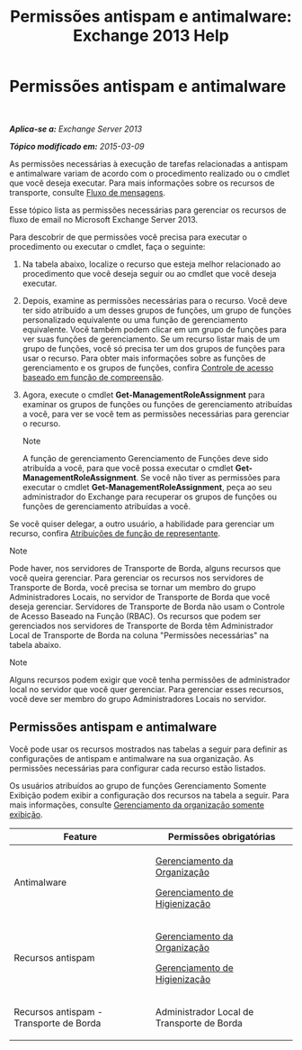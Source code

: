 ﻿---
title: 'Permissões antispam e antimalware: Exchange 2013 Help'
TOCTitle: Permissões antispam e antimalware
ms:assetid: 4ae3f8f9-35dd-4d18-af60-d98e92bb39ae
ms:mtpsurl: https://technet.microsoft.com/pt-br/library/JJ150514(v=EXCHG.150)
ms:contentKeyID: 50485536
ms.date: 05/22/2018
mtps_version: v=EXCHG.150
ms.translationtype: MT
---

# Permissões antispam e antimalware

 

_**Aplica-se a:** Exchange Server 2013_

_**Tópico modificado em:** 2015-03-09_

As permissões necessárias à execução de tarefas relacionadas a antispam e antimalware variam de acordo com o procedimento realizado ou o cmdlet que você deseja executar. Para mais informações sobre os recursos de transporte, consulte [Fluxo de mensagens](mail-flow-exchange-2013-help.md).

Esse tópico lista as permissões necessárias para gerenciar os recursos de fluxo de email no Microsoft Exchange Server 2013.

Para descobrir de que permissões você precisa para executar o procedimento ou executar o cmdlet, faça o seguinte:

1.  Na tabela abaixo, localize o recurso que esteja melhor relacionado ao procedimento que você deseja seguir ou ao cmdlet que você deseja executar.

2.  Depois, examine as permissões necessárias para o recurso. Você deve ter sido atribuído a um desses grupos de funções, um grupo de funções personalizado equivalente ou uma função de gerenciamento equivalente. Você também podem clicar em um grupo de funções para ver suas funções de gerenciamento. Se um recurso listar mais de um grupo de funções, você só precisa ter um dos grupos de funções para usar o recurso. Para obter mais informações sobre as funções de gerenciamento e os grupos de funções, confira [Controle de acesso baseado em função de compreensão](understanding-role-based-access-control-exchange-2013-help.md).

3.  Agora, execute o cmdlet **Get-ManagementRoleAssignment** para examinar os grupos de funções ou funções de gerenciamento atribuídas a você, para ver se você tem as permissões necessárias para gerenciar o recurso.
    

    > [!NOTE]
    > A função de gerenciamento Gerenciamento de Funções deve sido atribuída a você, para que você possa executar o cmdlet <STRONG>Get-ManagementRoleAssignment</STRONG>. Se você não tiver as permissões para executar o cmdlet <STRONG>Get-ManagementRoleAssignment</STRONG>, peça ao seu administrador do Exchange para recuperar os grupos de funções ou funções de gerenciamento atribuídas a você.



Se você quiser delegar, a outro usuário, a habilidade para gerenciar um recurso, confira [Atribuições de função de representante](delegate-role-assignments-exchange-2013-help.md).


> [!NOTE]
> Pode haver, nos servidores de Transporte de Borda, alguns recursos que você queira gerenciar. Para gerenciar os recursos nos servidores de Transporte de Borda, você precisa se tornar um membro do grupo Administradores Locais, no servidor de Transporte de Borda que você deseja gerenciar. Servidores de Transporte de Borda não usam o Controle de Acesso Baseado na Função (RBAC). Os recursos que podem ser gerenciados nos servidores de Transporte de Borda têm Administrador Local de Transporte de Borda na coluna "Permissões necessárias" na tabela abaixo.




> [!NOTE]
> Alguns recursos podem exigir que você tenha permissões de administrador local no servidor que você quer gerenciar. Para gerenciar esses recursos, você deve ser membro do grupo Administradores Locais no servidor.



## Permissões antispam e antimalware

Você pode usar os recursos mostrados nas tabelas a seguir para definir as configurações de antispam e antimalware na sua organização. As permissões necessárias para configurar cada recurso estão listados.

Os usuários atribuídos ao grupo de funções Gerenciamento Somente Exibição podem exibir a configuração dos recursos na tabela a seguir. Para mais informações, consulte [Gerenciamento da organização somente exibição](view-only-organization-management-exchange-2013-help.md).


<table>
<colgroup>
<col style="width: 50%" />
<col style="width: 50%" />
</colgroup>
<thead>
<tr class="header">
<th>Feature</th>
<th>Permissões obrigatórias</th>
</tr>
</thead>
<tbody>
<tr class="odd">
<td><p>Antimalware</p></td>
<td><p><a href="organization-management-exchange-2013-help.md">Gerenciamento da Organização</a></p>
<p><a href="hygiene-management-exchange-2013-help.md">Gerenciamento de Higienização</a></p></td>
</tr>
<tr class="even">
<td><p>Recursos antispam</p></td>
<td><p><a href="organization-management-exchange-2013-help.md">Gerenciamento da Organização</a></p>
<p><a href="hygiene-management-exchange-2013-help.md">Gerenciamento de Higienização</a></p></td>
</tr>
<tr class="odd">
<td><p>Recursos antispam - Transporte de Borda</p></td>
<td><p>Administrador Local de Transporte de Borda</p></td>
</tr>
</tbody>
</table>

